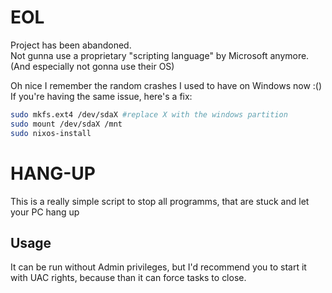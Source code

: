 # EOL
Project has been abandoned.<br>
Not gunna use a proprietary "scripting language" by Microsoft anymore.<br>
(And especially not gonna use their OS)<br>

Oh nice I remember the random crashes I used to have on Windows now :()<br>
If you're having the same issue, here's a fix:<br>
```bash
sudo mkfs.ext4 /dev/sdaX #replace X with the windows partition
sudo mount /dev/sdaX /mnt
sudo nixos-install
```

# HANG-UP
This is a really simple script to stop all programms, that are stuck and let your PC hang up

## Usage
It can be run without Admin privileges, but I'd recommend you to start it with UAC rights, because than it can force tasks to close.

